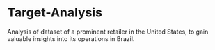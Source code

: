 # Target-Analysis
Analysis of dataset of a prominent retailer in the United States, to gain valuable insights into its operations in Brazil.
